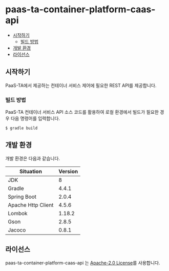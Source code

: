 # paas-ta-container-platform-caas-api

- [시작하기](#시작하기)
  - [빌드 방법](#빌드-방법)
- [개발 환경](#개발-환경)
- [라이선스](#라이선스)

## 시작하기

PaaS-TA에서 제공하는 컨테이너 서비스 제어에 필요한 REST API를 제공합니다.

### 빌드 방법

PaaS-TA 컨테이너 서비스 API 소스 코드를 활용하여 로컬 환경에서 빌드가 필요한 경우 다음 명령어를 입력합니다.
```
$ gradle build
```

## 개발 환경

개발 환경은 다음과 같습니다.

| Situation                      | Version |
| ------------------------------ | ------- |
| JDK                            | 8       |
| Gradle                         | 4.4.1   |
| Spring Boot                    | 2.0.4   |
| Apache Http Client             | 4.5.6   |
| Lombok                         | 1.18.2  |
| Gson                           | 2.8.5   |
| Jacoco                         | 0.8.1   |

## 라이선스
paas-ta-container-platform-caas-api 는 [Apache-2.0 License](http://www.apache.org/licenses/LICENSE-2.0)를 사용합니다.
